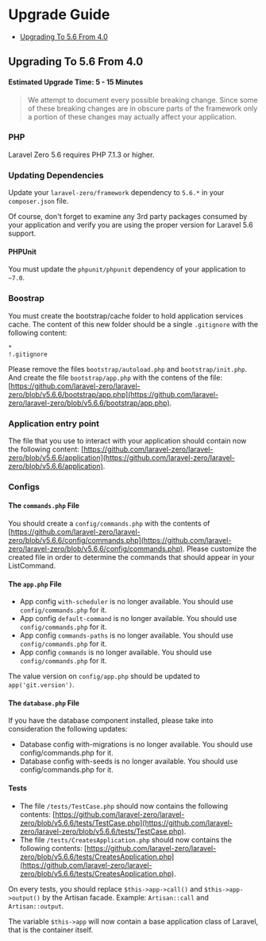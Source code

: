 # Upgrade Guide

- [Upgrading To 5.6 From 4.0](#upgrade-5.6.0)

<a name="upgrade-5.6"></a>
## Upgrading To 5.6 From 4.0

#### Estimated Upgrade Time: 5 - 15 Minutes

> We attempt to document every possible breaking change. Since some of these breaking changes are in obscure parts of the framework only a portion of these changes may actually affect your application.

### PHP

Laravel Zero 5.6 requires PHP 7.1.3 or higher.

### Updating Dependencies

Update your `laravel-zero/framework` dependency to `5.6.*` in your `composer.json` file.

Of course, don't forget to examine any 3rd party packages consumed by your application and verify you are using the proper version for Laravel 5.6 support.

#### PHPUnit

You must update the `phpunit/phpunit` dependency of your application to `~7.0`.

### Boostrap

You must create the bootstrap/cache folder to hold application services cache. The content
of this new folder should be a single `.gitignore` with the following content:

```
*
!.gitignore
```

Please remove the files `bootstrap/autoload.php` and `bootstrap/init.php`. And create the file `bootstrap/app.php` with the
contens of the file: [https://github.com/laravel-zero/laravel-zero/blob/v5.6.6/bootstrap/app.php](https://github.com/laravel-zero/laravel-zero/blob/v5.6.6/bootstrap/app.php).

### Application entry point

The file that you use to interact with your application should contain now the following content: [https://github.com/laravel-zero/laravel-zero/blob/v5.6.6/application](https://github.com/laravel-zero/laravel-zero/blob/v5.6.6/application).

### Configs

#### The `commands.php` File

You should create a `config/commands.php` with the contents of [https://github.com/laravel-zero/laravel-zero/blob/v5.6.6/config/commands.php](https://github.com/laravel-zero/laravel-zero/blob/v5.6.6/config/commands.php). Please
customize the created file in order to determine the commands that should appear in your ListCommand.

#### The `app.php` File

- App config `with-scheduler` is no longer available. You should use `config/commands.php` for it.
- App config `default-command` is no longer available. You should use `config/commands.php` for it.
- App config `commands-paths` is no longer available. You should use `config/commands.php` for it.
- App config `commands` is no longer available. You should use `config/commands.php` for it.

The value version on `config/app.php` should be updated to `app('git.version')`.

#### The `database.php` File

If you have the database component installed, please take into consideration the following updates:

- Database config with-migrations is no longer available. You should use config/commands.php for it.
- Database config with-seeds is no longer available. You should use config/commands.php for it.

#### Tests

- The file `/tests/TestCase.php` should now contains the following contents: [https://github.com/laravel-zero/laravel-zero/blob/v5.6.6/tests/TestCase.php](https://github.com/laravel-zero/laravel-zero/blob/v5.6.6/tests/TestCase.php).
- The file `/tests/CreatesApplication.php` should now contains the following contents: [https://github.com/laravel-zero/laravel-zero/blob/v5.6.6/tests/CreatesApplication.php](https://github.com/laravel-zero/laravel-zero/blob/v5.6.6/tests/CreatesApplication.php).

On every tests, you should replace `$this->app->call()` and `$this->app->output()` by the Artisan facade. Example: `Artisan::call` and `Artisan::output`.

The variable `$this->app` will now contain a base application class of Laravel, that is the container itself.
